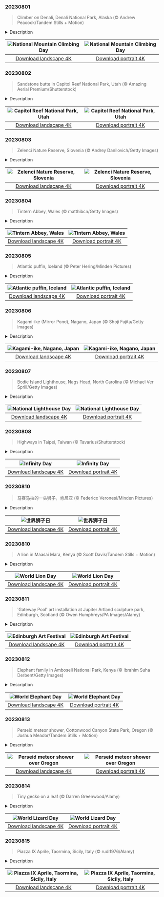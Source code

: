 

### 20230801

> Climber on Denali, Denali National Park, Alaska (© Andrew Peacock/Tandem Stills + Motion)

<details>
<summary>Description</summary>

> Today is National Mountain Climbing Day, dedicated to celebrating the sport while highlighting its many risks and rewards. In a bid to scale the tallest peaks and conquer difficult terrain around the world, mountain climbers embark on physically strenuous journeys that demand exceptional training and experience. But the panoramic views and sense of achievement after reaching the summit makes the effort worthwhile. Our image today is that of Denali, North America's highest peak at 20,310 feet, in south-central Alaska. The name 'Denali' means 'the high one' in the native Athabascan language. Four climbers, Walter Harper, Harry Karstens, Robert Tatum, and Hudson Stuck, were the first to set foot on the top of the mountain in 1913.
> 
> 
> 
> 

</details>

| ![National Mountain Climbing Day](https://cn.bing.com/th?id=OHR.DenaliClimber_EN-US1974827525_UHD.jpg&pid=hp&w=400&h=224&rs=1&c=4) | ![National Mountain Climbing Day](https://cn.bing.com/th?id=OHR.DenaliClimber_EN-US1974827525_1080x1920.jpg&pid=hp&w=155&h=315&rs=1&c=4) |
|:---------:|:---------:|
| [Download landscape 4K](https://cn.bing.com/th?id=OHR.DenaliClimber_EN-US1974827525_UHD.jpg) | [Download portrait 4K](https://cn.bing.com/th?id=OHR.DenaliClimber_EN-US1974827525_1080x1920.jpg) |

### 20230802

> Sandstone butte in Capitol Reef National Park, Utah (© Amazing Aerial Premium/Shutterstock)

<details>
<summary>Description</summary>

> Behold the rugged grandeur of Utah's red rock country. This hidden gem of the American Southwest is Capitol Reef National Park, a tapestry of towering cliffs, twisting canyons, colorful sandstone buttes, and sweeping desert landscapes. Less popular than Zion and Bryce Canyon, the park offers a pleasantly uncrowded experience for visitors keen to enjoy this spectacular landscape. It is also home to a wide variety of plants and animals, including the elusive desert bighorn sheep and more than 230 bird species. But its crown jewel is the nearly 100-mile long Waterpocket Fold, a 7,000-foot-high step in the rock layers, officially known as a monocline. This massive wrinkle on the surface of the planet was formed around 50 to 70 million years ago.
> 
> 
> 
> 

</details>

| ![Capitol Reef National Park, Utah](https://cn.bing.com/th?id=OHR.CapitolButte_EN-US2124222699_UHD.jpg&pid=hp&w=400&h=224&rs=1&c=4) | ![Capitol Reef National Park, Utah](https://cn.bing.com/th?id=OHR.CapitolButte_EN-US2124222699_1080x1920.jpg&pid=hp&w=155&h=315&rs=1&c=4) |
|:---------:|:---------:|
| [Download landscape 4K](https://cn.bing.com/th?id=OHR.CapitolButte_EN-US2124222699_UHD.jpg) | [Download portrait 4K](https://cn.bing.com/th?id=OHR.CapitolButte_EN-US2124222699_1080x1920.jpg) |

### 20230803

> Zelenci Nature Reserve, Slovenia (© Andrey Danilovich/Getty Images)

<details>
<summary>Description</summary>

> Experience nature's palette at its colorful best at Zelenci Springs, where Italy, Austria, and Slovenia meet, and multiple springs combine to form this aquamarine lake. Here in Slovenia’s Triglav National Park, these crystal-clear waters are the source of the Sava Dolinka, which runs into the country’s longest river, the Sava. Peer closely at the lakebed and you will see tiny springs bubbling up beneath the water's surface. These spring waters never freeze as underground water temperatures stay around 41 degrees Fahrenheit, enough to keep flowing through harsh winters in this alpine region.
> 
> 
> 
> 

</details>

| ![Zelenci Nature Reserve, Slovenia](https://cn.bing.com/th?id=OHR.ZelenciSprings_EN-US2246293953_UHD.jpg&pid=hp&w=400&h=224&rs=1&c=4) | ![Zelenci Nature Reserve, Slovenia](https://cn.bing.com/th?id=OHR.ZelenciSprings_EN-US2246293953_1080x1920.jpg&pid=hp&w=155&h=315&rs=1&c=4) |
|:---------:|:---------:|
| [Download landscape 4K](https://cn.bing.com/th?id=OHR.ZelenciSprings_EN-US2246293953_UHD.jpg) | [Download portrait 4K](https://cn.bing.com/th?id=OHR.ZelenciSprings_EN-US2246293953_1080x1920.jpg) |

### 20230804

> Tintern Abbey, Wales (© matthibcn/Getty Images)

<details>
<summary>Description</summary>

> Set deep in a gorge of the UK's River Wye, Tintern Abbey has an enduring presence. Originally built in wood, this Gothic masterpiece in Monmouthshire, Wales, was rebuilt in stone in 1269. It was in use for centuries until the dissolution of the monasteries in the 1530s, when Henry VIII broke with the Catholic Church. The building fell into ruin but, as the centuries passed, word of its intricate stones and romantic, pastoral setting spread. From painter J. M. W. Turner to poet William Wordsworth, many artists were drawn to the abbey over the years. This majestic ruin is now a national icon on the Welsh bank of the River Wye, on the border between Wales and England. There's another abbey in County Wexford, Ireland, of the same name. Back in olden days, the one in Wales was often known as 'Tintern Major,' while the Ireland one was called 'Tintern de Voto' (Tintern of the Vow).
> 
> 
> 
> 

</details>

| ![Tintern Abbey, Wales](https://cn.bing.com/th?id=OHR.GothicRuins_EN-US2341737381_UHD.jpg&pid=hp&w=400&h=224&rs=1&c=4) | ![Tintern Abbey, Wales](https://cn.bing.com/th?id=OHR.GothicRuins_EN-US2341737381_1080x1920.jpg&pid=hp&w=155&h=315&rs=1&c=4) |
|:---------:|:---------:|
| [Download landscape 4K](https://cn.bing.com/th?id=OHR.GothicRuins_EN-US2341737381_UHD.jpg) | [Download portrait 4K](https://cn.bing.com/th?id=OHR.GothicRuins_EN-US2341737381_1080x1920.jpg) |

### 20230805

> Atlantic puffin, Iceland (© Peter Hering/Minden Pictures)

<details>
<summary>Description</summary>

> Meet the Atlantic puffin! Known as 'sea parrots' or 'clowns of the sea,' about 60% of all Atlantic puffins nest on the coasts of Iceland. If you visit between June and September, you might see baby puffins being flung off a cliff. Do not be alarmed! It's part of puffling season, a yearly tradition on Iceland's Westman Islands, home of the largest puffin colony in the world. Residents search with a flashlight for lost or wayward pufflings—baby puffins—around cliffs, harbors, and the seaside area. They pick them up with gloved hands, take them to a cliff before sundown, and toss them over the edge. Why? Well, the lights of the town can confuse pufflings, who use the light of the moon and stars to guide them to the ocean, where they live for much of the year. Residents are simply doing their part to ensure they find their way to their natural habitat.
> 
> 
> 
> 

</details>

| ![Atlantic puffin, Iceland](https://cn.bing.com/th?id=OHR.AtlanticPuffin_EN-US6337041297_UHD.jpg&pid=hp&w=400&h=224&rs=1&c=4) | ![Atlantic puffin, Iceland](https://cn.bing.com/th?id=OHR.AtlanticPuffin_EN-US6337041297_1080x1920.jpg&pid=hp&w=155&h=315&rs=1&c=4) |
|:---------:|:---------:|
| [Download landscape 4K](https://cn.bing.com/th?id=OHR.AtlanticPuffin_EN-US6337041297_UHD.jpg) | [Download portrait 4K](https://cn.bing.com/th?id=OHR.AtlanticPuffin_EN-US6337041297_1080x1920.jpg) |

### 20230806

> Kagami-ike (Mirror Pond), Nagano, Japan (© Shoji Fujita/Getty Images)

<details>
<summary>Description</summary>

> This serene Japanese landscape is reflected in the still waters of an artificial reservoir known as Kagami-ike, meaning ‘mirror pond.' Surrounded by lush greenery and the Togakushi Mountain Range in Nagano Prefecture, Kagami-ike emerges from the morning mists to create an enchanting spectacle. During the cherry blossom season, visitors walk among sakura petals that float along the breeze while, in autumn, they can enjoy its surrounding orange and yellow foliage. This secluded spot is a wonderfully peaceful place for mindful meditation and self-reflection.
> 
> 
> 
> 

</details>

| ![Kagami-ike, Nagano, Japan](https://cn.bing.com/th?id=OHR.NaganoPond_EN-US2600828175_UHD.jpg&pid=hp&w=400&h=224&rs=1&c=4) | ![Kagami-ike, Nagano, Japan](https://cn.bing.com/th?id=OHR.NaganoPond_EN-US2600828175_1080x1920.jpg&pid=hp&w=155&h=315&rs=1&c=4) |
|:---------:|:---------:|
| [Download landscape 4K](https://cn.bing.com/th?id=OHR.NaganoPond_EN-US2600828175_UHD.jpg) | [Download portrait 4K](https://cn.bing.com/th?id=OHR.NaganoPond_EN-US2600828175_1080x1920.jpg) |

### 20230807

> Bodie Island Lighthouse, Nags Head, North Carolina (© Michael Ver Sprill/Getty Images)

<details>
<summary>Description</summary>

> Happy National Lighthouse Day! A beacon, a warning, and a symbol of hope and home, lighthouses have existed for thousands of years. The earliest known was the Pharos of Alexandria, which stood an estimated 330 feet tall. Built by the ancient Egyptians in the 3rd century BCE, an open fire was lit at its highest part to guide ships into port. Illumination technology advanced over the centuries, culminating in today's electric versions beaming light that can be seen from over 20 miles away. North Carolina's Bodie Island Lighthouse, pictured here, was built in 1872 and overlooks a section of ocean once known as the Graveyard of the Atlantic. Since then, it's been doing its best to outshine the stars above, as it guides sailors home to safe harbor.
> 
> 
> 
> 

</details>

| ![National Lighthouse Day](https://cn.bing.com/th?id=OHR.BodieNC_EN-US2693689463_UHD.jpg&pid=hp&w=400&h=224&rs=1&c=4) | ![National Lighthouse Day](https://cn.bing.com/th?id=OHR.BodieNC_EN-US2693689463_1080x1920.jpg&pid=hp&w=155&h=315&rs=1&c=4) |
|:---------:|:---------:|
| [Download landscape 4K](https://cn.bing.com/th?id=OHR.BodieNC_EN-US2693689463_UHD.jpg) | [Download portrait 4K](https://cn.bing.com/th?id=OHR.BodieNC_EN-US2693689463_1080x1920.jpg) |

### 20230808

> Highways in Taipei, Taiwan (© Tavarius/Shutterstock)

<details>
<summary>Description</summary>

> This looping highway in Taipei bears a resemblance to the symbol of infinity—the concept of something without ends or limits that is celebrated today. Infinity Day is held on the eighth day of the eighth month, a nod to the symbol's likeness to a sideways figure-of-eight. Established in 1987 by a New York-based philosopher, Jean-Pierre Ady Fenyo, the day celebrates freedom of thinking in its various forms, from philosophy through the arts and sciences. The symbol itself has a much longer history. English mathematician John Wallis is credited with introducing it as a mathematical symbol in 1655. The philosophical concept of infinity dates back at least as far as ancient Greece.
> 
> Taipei, the capital of Taiwan, was founded in the 18th century. The city might seem remote due to its location at the northern tip of the island, but Taipei's industrial activity encouraged the construction of impressive highways and public transport systems. Its green areas and nature preserves are equally remarkable, creating an extraordinary aerial view of the parks and roads in surprising shapes.
> 
> 

</details>

| ![Infinity Day](https://cn.bing.com/th?id=OHR.InfinityTaipei_EN-US3008697284_UHD.jpg&pid=hp&w=400&h=224&rs=1&c=4) | ![Infinity Day](https://cn.bing.com/th?id=OHR.InfinityTaipei_EN-US3008697284_1080x1920.jpg&pid=hp&w=155&h=315&rs=1&c=4) |
|:---------:|:---------:|
| [Download landscape 4K](https://cn.bing.com/th?id=OHR.InfinityTaipei_EN-US3008697284_UHD.jpg) | [Download portrait 4K](https://cn.bing.com/th?id=OHR.InfinityTaipei_EN-US3008697284_1080x1920.jpg) |

### 20230810

> 马赛马拉的一头狮子，肯尼亚 (© Federico Veronesi/Minden Pictures)

<details>
<summary>Description</summary>

> 狮子被称作“丛林之王”，但是在今天，也就是世界狮子日，我们得纠正这个说法：狮子其实并不生活在丛林中。狮子是草原和平原的王者，是凶猛的猎手。当它们没有狩猎时，这些威武的生物又会显露出相当有欺骗性的可爱一面来。它们会小憩、打闹、互相梳理毛发，然后下一秒又会突然去追逐羚羊，甚至是河马。就像是1994年的经典电影《狮子王》的片头曲里面唱的，这就是生命的循环。
> 
> 
> 
> 

</details>

| ![世界狮子日](https://cn.bing.com/th?id=OHR.WorldLionDay_ZH-CN0525835107_UHD.jpg&pid=hp&w=400&h=224&rs=1&c=4) | ![世界狮子日](https://cn.bing.com/th?id=OHR.WorldLionDay_ZH-CN0525835107_1080x1920.jpg&pid=hp&w=155&h=315&rs=1&c=4) |
|:---------:|:---------:|
| [Download landscape 4K](https://cn.bing.com/th?id=OHR.WorldLionDay_ZH-CN0525835107_UHD.jpg) | [Download portrait 4K](https://cn.bing.com/th?id=OHR.WorldLionDay_ZH-CN0525835107_1080x1920.jpg) |

### 20230810

> A lion in Maasai Mara, Kenya (© Scott Davis/Tandem Stills + Motion)

<details>
<summary>Description</summary>

> Lions are known as 'the king of the jungle,' but on World Lion Day, let's set the record straight: Lions don't live in the jungle. Lions lounge in lordly leisure and hunt with ferocious focus on grasslands and plains. When they're not hunting, these majestic creatures nap, wrestle, and groom each other. But in an instant, they're chasing down a hapless gazelle or a hippopotamus that's wandered too far from the safety of its river. Like the opening song of 'The Lion King' movie says, it's the circle of life. World Lion Day is our opportunity to (ahem) lionize these regal beasts and raise awareness of threats to their well-being like poaching, habitat destruction, and other human-lion conflicts.
> 
> 
> 
> 

</details>

| ![World Lion Day](https://cn.bing.com/th?id=OHR.WorldLionDay_EN-US3311213683_UHD.jpg&pid=hp&w=400&h=224&rs=1&c=4) | ![World Lion Day](https://cn.bing.com/th?id=OHR.WorldLionDay_EN-US3311213683_1080x1920.jpg&pid=hp&w=155&h=315&rs=1&c=4) |
|:---------:|:---------:|
| [Download landscape 4K](https://cn.bing.com/th?id=OHR.WorldLionDay_EN-US3311213683_UHD.jpg) | [Download portrait 4K](https://cn.bing.com/th?id=OHR.WorldLionDay_EN-US3311213683_1080x1920.jpg) |

### 20230811

> 'Gateway Pool' art installation at Jupiter Artland sculpture park, Edinburgh, Scotland (© Owen Humphreys/PA Images/Alamy)

<details>
<summary>Description</summary>

> It might look futuristic, but this stunning pool was created a few years ago at the Jupiter Artland sculpture garden near Edinburgh, for the Scottish city's annual art festival. Nearly 30 feet wide, 'Gateway' is both a landscape sculpture and a functioning swimming pool. It was made by the artist Joana Vasconcelos from over 11,000 hand-painted tiles, produced in a traditional ceramic workshop in Portugal.
> 
> Today is the first day of this year's Edinburgh Art Festival, which runs for two weeks and features events and exhibitions by both established artists and emerging talents. August is festival season in Scotland's capital city, which is also hosting its international festival, the famous Edinburgh Festival Fringe, the Royal Edinburgh Military Tattoo, and the city's international book and film festivals.
> 
> 

</details>

| ![Edinburgh Art Festival](https://cn.bing.com/th?id=OHR.JupiterArtland_EN-US8317170258_UHD.jpg&pid=hp&w=400&h=224&rs=1&c=4) | ![Edinburgh Art Festival](https://cn.bing.com/th?id=OHR.JupiterArtland_EN-US8317170258_1080x1920.jpg&pid=hp&w=155&h=315&rs=1&c=4) |
|:---------:|:---------:|
| [Download landscape 4K](https://cn.bing.com/th?id=OHR.JupiterArtland_EN-US8317170258_UHD.jpg) | [Download portrait 4K](https://cn.bing.com/th?id=OHR.JupiterArtland_EN-US8317170258_1080x1920.jpg) |

### 20230812

> Elephant family in Amboseli National Park, Kenya (© Ibrahim Suha Derbent/Getty Images)

<details>
<summary>Description</summary>

> These giants are the largest land animals on Earth, African bush elephants, which can reach 13 feet in shoulder height and weigh as much as 11 tons. They are one of three living species of elephant, alongside their smaller relatives, the African forest elephant and the Asian elephant. Their immense size is not the only incredible thing about them. Studies suggest that elephants can recognize themselves in the mirror and that these mammals display emotions such as grief when they lose family members. World Elephant Day—held on August 12—was set up to admire them but also to highlight the difficulties they face. Amboseli National Park in Kenya—where this photograph was taken—is one of the few remaining habitats where African elephant herds can still be found in large numbers.
> 
> 
> 
> 

</details>

| ![World Elephant Day](https://cn.bing.com/th?id=OHR.ThreeElephants_EN-US3930300492_UHD.jpg&pid=hp&w=400&h=224&rs=1&c=4) | ![World Elephant Day](https://cn.bing.com/th?id=OHR.ThreeElephants_EN-US3930300492_1080x1920.jpg&pid=hp&w=155&h=315&rs=1&c=4) |
|:---------:|:---------:|
| [Download landscape 4K](https://cn.bing.com/th?id=OHR.ThreeElephants_EN-US3930300492_UHD.jpg) | [Download portrait 4K](https://cn.bing.com/th?id=OHR.ThreeElephants_EN-US3930300492_1080x1920.jpg) |

### 20230813

> Perseid meteor shower, Cottonwood Canyon State Park, Oregon (© Joshua Meador/Tandem Stills + Motion)

<details>
<summary>Description</summary>

> What must our ancestors have thought when they saw meteors light up the night sky? Was it terrifying or an event of wonder? Thankfully, we now know that this celestial cascade is a harmless annual event. The Perseid meteor shower thrills stargazers from mid-July to late August and is due to peak today. The Perseids are caused by Earth passing through debris left behind by the Comet Swift-Tuttle. When the cosmic debris hits our atmosphere, it disintegrates in a colorful, fiery light display. It's a good night to catch the Perseids if you can—the moon is projected to only be 10% illuminated, so the meteors should really stand out against the dark sky.
> 
> 
> 
> 

</details>

| ![Perseid meteor shower over Oregon](https://cn.bing.com/th?id=OHR.PerseidsOregon_EN-US9307597393_UHD.jpg&pid=hp&w=400&h=224&rs=1&c=4) | ![Perseid meteor shower over Oregon](https://cn.bing.com/th?id=OHR.PerseidsOregon_EN-US9307597393_1080x1920.jpg&pid=hp&w=155&h=315&rs=1&c=4) |
|:---------:|:---------:|
| [Download landscape 4K](https://cn.bing.com/th?id=OHR.PerseidsOregon_EN-US9307597393_UHD.jpg) | [Download portrait 4K](https://cn.bing.com/th?id=OHR.PerseidsOregon_EN-US9307597393_1080x1920.jpg) |

### 20230814

> Tiny gecko on a leaf (© Darren Greenwood/Alamy)

<details>
<summary>Description</summary>

> When trying to draw attention to World Lizard Day, you don't want to lead off with a scary Gila monster or monitor lizard. Nope, what you want front and center is a cute little gecko like the one we see here. Geckos come in varying sizes across 1,500 species and are unique among lizards for their vocalizations for mating, distress, and social interactions.
> 
> World Lizard Day might not be a big event for most of us, but it is important: These reptiles are threatened worldwide, and as both predators and prey, they are a critical part of ecosystems. So today let's think about our scaled friends, and if you're thinking about getting a pet, why not a lizard? Leopard geckos and bearded dragons are among the most beginner-friendly lizards to own.
> 
> 

</details>

| ![World Lizard Day](https://cn.bing.com/th?id=OHR.GeckoLeaf_EN-US4138920498_UHD.jpg&pid=hp&w=400&h=224&rs=1&c=4) | ![World Lizard Day](https://cn.bing.com/th?id=OHR.GeckoLeaf_EN-US4138920498_1080x1920.jpg&pid=hp&w=155&h=315&rs=1&c=4) |
|:---------:|:---------:|
| [Download landscape 4K](https://cn.bing.com/th?id=OHR.GeckoLeaf_EN-US4138920498_UHD.jpg) | [Download portrait 4K](https://cn.bing.com/th?id=OHR.GeckoLeaf_EN-US4138920498_1080x1920.jpg) |

### 20230815

> Piazza IX Aprile, Taormina, Sicily, Italy (© rudi1976/Alamy)

<details>
<summary>Description</summary>

> Welcome to Taormina, an historic Italian resort built into a hillside high above the Ionian Sea on the coast of Sicily. From here you can take in panoramic views of the coast of Calabria, on the Italian mainland, the city of Syracuse, and Mount Etna, roughly 20 miles away.
> 
> Our homepage image shows the town's main square, the Piazza IX Aprile, with a Baroque church and bell tower, the Chiesa di San Giuseppe, and an historic clock tower. The square is seen as an elegant 'public living room' with many outdoor bars and artists waiting to paint your portrait.
> 
> 

</details>

| ![Piazza IX Aprile, Taormina, Sicily, Italy](https://cn.bing.com/th?id=OHR.TaorminaSquare_EN-US9553838481_UHD.jpg&pid=hp&w=400&h=224&rs=1&c=4) | ![Piazza IX Aprile, Taormina, Sicily, Italy](https://cn.bing.com/th?id=OHR.TaorminaSquare_EN-US9553838481_1080x1920.jpg&pid=hp&w=155&h=315&rs=1&c=4) |
|:---------:|:---------:|
| [Download landscape 4K](https://cn.bing.com/th?id=OHR.TaorminaSquare_EN-US9553838481_UHD.jpg) | [Download portrait 4K](https://cn.bing.com/th?id=OHR.TaorminaSquare_EN-US9553838481_1080x1920.jpg) |